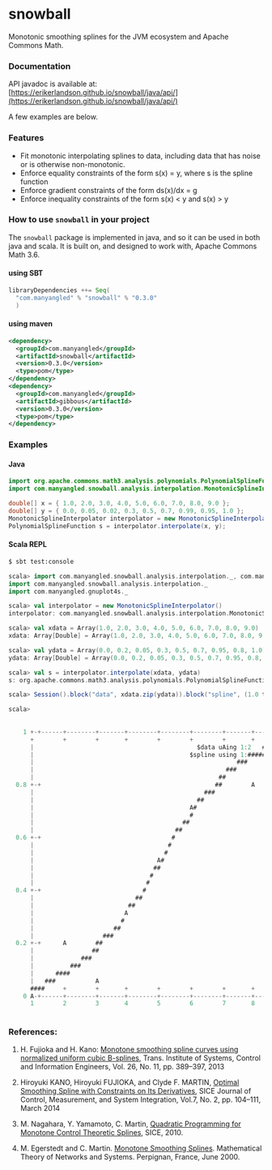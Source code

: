 # snowball
Monotonic smoothing splines for the JVM ecosystem and Apache Commons Math.

### Documentation

API javadoc is available at:
[https://erikerlandson.github.io/snowball/java/api/](https://erikerlandson.github.io/snowball/java/api/)

A few examples are below.

### Features

* Fit monotonic interpolating splines to data, including data that has noise or is otherwise non-monotonic.
* Enforce equality constraints of the form s(x) = y, where s is the spline function
* Enforce gradient constraints of the form ds(x)/dx = g
* Enforce inequality constraints of the form s(x) < y and s(x) > y

### How to use `snowball` in your project
The `snowball` package is implemented in java, and so it can be used in both java and scala. It is built on, and designed to work with, Apache Commons Math 3.6.

#### using SBT
```scala
libraryDependencies ++= Seq(
  "com.manyangled" % "snowball" % "0.3.0"
  )
```

#### using maven
```xml
<dependency>
  <groupId>com.manyangled</groupId>
  <artifactId>snowball</artifactId>
  <version>0.3.0</version>
  <type>pom</type>
</dependency>
<dependency>
  <groupId>com.manyangled</groupId>
  <artifactId>gibbous</artifactId>
  <version>0.3.0</version>
  <type>pom</type>
</dependency>
```

### Examples

#### Java
```java
import org.apache.commons.math3.analysis.polynomials.PolynomialSplineFunction;
import com.manyangled.snowball.analysis.interpolation.MonotonicSplineInterpolator;

double[] x = { 1.0, 2.0, 3.0, 4.0, 5.0, 6.0, 7.0, 8.0, 9.0 };
double[] y = { 0.0, 0.05, 0.02, 0.3, 0.5, 0.7, 0.99, 0.95, 1.0 };
MonotonicSplineInterpolator interpolator = new MonotonicSplineInterpolator();
PolynomialSplineFunction s = interpolator.interpolate(x, y);
```

#### Scala REPL
```sh
$ sbt test:console
```

```scala
scala> import com.manyangled.snowball.analysis.interpolation._, com.manyangled.gnuplot4s._
import com.manyangled.snowball.analysis.interpolation._
import com.manyangled.gnuplot4s._

scala> val interpolator = new MonotonicSplineInterpolator()
interpolator: com.manyangled.snowball.analysis.interpolation.MonotonicSplineInterpolator = com.manyangled.snowball.analysis.interpolation.MonotonicSplineInterpolator@6834fd1b

scala> val xdata = Array(1.0, 2.0, 3.0, 4.0, 5.0, 6.0, 7.0, 8.0, 9.0)
xdata: Array[Double] = Array(1.0, 2.0, 3.0, 4.0, 5.0, 6.0, 7.0, 8.0, 9.0)

scala> val ydata = Array(0.0, 0.2, 0.05, 0.3, 0.5, 0.7, 0.95, 0.8, 1.0)
ydata: Array[Double] = Array(0.0, 0.2, 0.05, 0.3, 0.5, 0.7, 0.95, 0.8, 1.0)

scala> val s = interpolator.interpolate(xdata, ydata)
s: org.apache.commons.math3.analysis.polynomials.PolynomialSplineFunction = org.apache.commons.math3.analysis.polynomials.PolynomialSplineFunction@5852d898

scala> Session().block("data", xdata.zip(ydata)).block("spline", (1.0 to 9.0 by 0.1).map { x => (x, s.value(x)) }).plot(Plot().block("data").using(1,2).style(PlotStyle.Points)).plot(Plot().block("spline").using(1,2).style(PlotStyle.Lines)).term(Dumb().size(80,40)).render

scala> 
                                                                                       
                                                                                
    1 +-+------+--------+-------+--------+--------+--------+-------+------+-A   
      +        +        +       +        +        +        +       +     ####   
      |                                             $data uAing 1:2   #A#   |   
      |                                           $spline using 1:######### |   
      |                                                        ###          |   
      |                                                     ###             |   
      |                                                   ##                |   
  0.8 +-+                                                ##        A      +-+   
      |                                               ###                   |   
      |                                             ##                      |   
      |                                           A#                        |   
      |                                           #                         |   
      |                                         ##                          |   
      |                                       ##                            |   
  0.6 +-+                                    #                            +-+   
      |                                     #                               |   
      |                                    #                                |   
      |                                  A#                                 |   
      |                                 ##                                  |   
      |                                #                                    |   
      |                               #                                     |   
  0.4 +-+                            #                                    +-+   
      |                            ##                                       |   
      |                          ##                                         |   
      |                         A                                           |   
      |                        #                                            |   
      |                      ##                                             |   
      |                   ###                                               |   
  0.2 +-+      A        ##                                                +-+   
      |                ##                                                   |   
      |             ###                                                     |   
      |          ###                                                        |   
      |      ####                                                           |   
      |   ###           A                                                   |   
      ####     +        +       +        +        +        +       +        +   
    0 A-+------+--------+-------+--------+--------+--------+-------+------+-+   
      1        2        3       4        5        6        7       8        9   
                                                                                
```

### References:
1. H. Fujioka and H. Kano: [Monotone smoothing spline curves using normalized uniform cubic B-splines](/monotone-cubic-B-splines-2013.pdf), Trans. Institute of Systems, Control and Information Engineers, Vol. 26, No. 11, pp. 389–397, 2013

1. Hiroyuki KANO, Hiroyuki FUJIOKA, and Clyde F. MARTIN, [Optimal Smoothing Spline with Constraints on Its Derivatives](https://www.jstage.jst.go.jp/article/jcmsi/7/2/7_104/_pdf), SICE Journal of Control, Measurement, and System Integration, Vol.7, No. 2, pp. 104–111, March 2014

1. M. Nagahara, Y. Yamamoto, C. Martin, [Quadratic Programming for Monotone Control Theoretic Splines](https://www.researchgate.net/profile/Clyde_Martin/publication/224182849_Quadratic_programming_for_monotone_control_theoretic_splines/links/00b7d52da8b1e52d6c000000/Quadratic-programming-for-monotone-control-theoretic-splines.pdf), SICE, 2010.

1. M. Egerstedt and C. Martin. [Monotone Smoothing Splines](http://magnus.ece.gatech.edu/Papers/MonoSplines.pdf). Mathematical Theory of Networks and Systems. Perpignan, France, June 2000.
